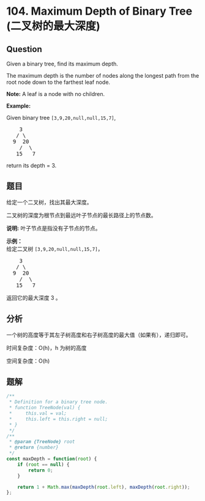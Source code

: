 # 104. Maximum Depth of Binary Tree (二叉树的最大深度)

## Question

Given a binary tree, find its maximum depth.

The maximum depth is the number of nodes along the longest path from the root node down to the farthest leaf node.

**Note:** A leaf is a node with no children.

**Example:**

Given binary tree `[3,9,20,null,null,15,7]`,

<pre>    3
   / \
  9  20
    /  \
   15   7</pre>

return its depth = 3.

## 题目

给定一个二叉树，找出其最大深度。

二叉树的深度为根节点到最远叶子节点的最长路径上的节点数。

**说明:** 叶子节点是指没有子节点的节点。

**示例：**  
给定二叉树 `[3,9,20,null,null,15,7]`，

<pre>    3
   / \
  9  20
    /  \
   15   7</pre>

返回它的最大深度 3 。

## 分析

一个树的高度等于其左子树高度和右子树高度的最大值（如果有），递归即可。

时间复杂度：O(h)，h 为树的高度

空间复杂度：O(h)

## 题解

```javascript
/**
 * Definition for a binary tree node.
 * function TreeNode(val) {
 *     this.val = val;
 *     this.left = this.right = null;
 * }
 */
/**
 * @param {TreeNode} root
 * @return {number}
 */
const maxDepth = function(root) {
    if (root == null) {
        return 0;
    }

    return 1 + Math.max(maxDepth(root.left), maxDepth(root.right));
};
```
